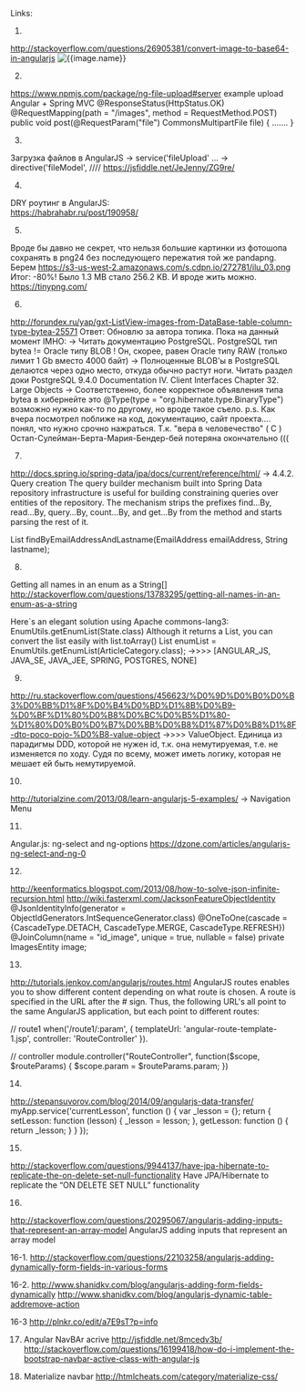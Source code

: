 Links:

1. 
http://stackoverflow.com/questions/26905381/convert-image-to-base64-in-angularjs
<img alt="{{image.name}}" data-ng-src="{{'data:image/png;base64,'+image.img}}" class="photo" />

2.
https://www.npmjs.com/package/ng-file-upload#server example upload Angular + Spring MVC
@ResponseStatus(HttpStatus.OK)
    @RequestMapping(path = "/images", method = RequestMethod.POST)
    public void post(@RequestParam("file") CommonsMultipartFile file) { ....... }
    

3.
Загрузка файлов в AngularJS 
-> service('fileUpload' ...
-> directive('fileModel', ////
https://jsfiddle.net/JeJenny/ZG9re/

4.
DRY роутинг в AngularJS:  
https://habrahabr.ru/post/190958/


5.
Вроде бы давно не секрет, что нельзя большие картинки из фотошопа сохранять в png24 без последующего пережатия той же pandapng.
Берем https://s3-us-west-2.amazonaws.com/s.cdpn.io/272781/ilu_03.png
Итог: -80%!
Было 1.3 MB стало 256.2 KB. И вроде жить можно.
https://tinypng.com/

6.
http://forundex.ru/yap/gxt-ListView-images-from-DataBase-table-column-type-bytea-25571
Ответ: Обновлю за автора топика. Пока на данный момент IMHO:
-> Читать документацию PostgreSQL.
PostgreSQL тип bytea != Oracle типу BLOB ! Он, скорее, равен Oracle типу RAW (только лимит 1 Gb вместо 4000 байт)
-> Полноценные BLOB'ы в PostgreSQL делаются через одно место, откуда обычно растут ноги. Читать раздел доки
PostgreSQL 9.4.0 Documentation
IV. Client Interfaces
Chapter 32. Large Objects
-> Соответственно, более корректное объявления типа bytea в хибернейте это
@Type(type = "org.hibernate.type.BinaryType")
возможно нужно как-то по другому, но вроде такое съело.
p.s. Как вчера посмотрел поближе на код, документацию, сайт проекта.... понял,
что нужно срочно нажраться. Т.к. "вера в человечество" ( C ) Остап-Сулейман-Берта-Мария-Бендер-бей потеряна окончательно (((

7.
http://docs.spring.io/spring-data/jpa/docs/current/reference/html/
-> 4.4.2. Query creation
The query builder mechanism built into Spring Data repository infrastructure is useful for
building constraining queries over entities of the repository.
The mechanism strips the prefixes find…By, read…By, query…By, count…By, and get…By from the method and starts parsing the rest of it.

 List<Person> findByEmailAddressAndLastname(EmailAddress emailAddress, String lastname);

8.
Getting all names in an enum as a String[]
http://stackoverflow.com/questions/13783295/getting-all-names-in-an-enum-as-a-string

Here`s an elegant solution using Apache commons-lang3:
EnumUtils.getEnumList(State.class)
Although it returns a List, you can convert the list easily with list.toArray()
List<ArticleCategory> enumList = EnumUtils.getEnumList(ArticleCategory.class);
  ->>>> [ANGULAR_JS, JAVA_SE, JAVA_JEE, SPRING, POSTGRES, NONE]

9.
http://ru.stackoverflow.com/questions/456623/%D0%9D%D0%B0%D0%B3%D0%BB%D1%8F%D0%B4%D0%BD%D1%8B%D0%B9-%D0%BF%D1%80%D0%B8%D0%BC%D0%B5%D1%80-%D1%80%D0%B0%D0%B7%D0%BB%D0%B8%D1%87%D0%B8%D1%8F-dto-poco-pojo-%D0%B8-value-object
  ->>>>  ValueObject. Единица из парадигмы DDD, которой не нужен id, т.к. она немутируемая,
т.е. не изменяется по ходу. Судя по всему, может иметь логику,
которая не мешает ей быть немутируемой.

10.
http://tutorialzine.com/2013/08/learn-angularjs-5-examples/
-> Navigation Menu

11.
Angular.js: ng-select and ng-options
https://dzone.com/articles/angularjs-ng-select-and-ng-0

12.
http://keenformatics.blogspot.com/2013/08/how-to-solve-json-infinite-recursion.html
http://wiki.fasterxml.com/JacksonFeatureObjectIdentity
    @JsonIdentityInfo(generator = ObjectIdGenerators.IntSequenceGenerator.class)
    @OneToOne(cascade = {CascadeType.DETACH, CascadeType.MERGE, CascadeType.REFRESH})
    @JoinColumn(name = "id_image", unique = true, nullable = false)
    private ImagesEntity image;


13.
http://tutorials.jenkov.com/angularjs/routes.html
AngularJS routes enables you to show different content
depending on what route is chosen.
A route is specified in the URL after the # sign.
Thus, the following URL's all point to the same AngularJS application,
but each point to different routes:

// route1
 when('/route1/:param',
 {    templateUrl: 'angular-route-template-1.jsp',
      controller: 'RouteController'
 }).

// controller
 module.controller("RouteController", function($scope, $routeParams) {
     $scope.param = $routeParams.param;
 })

14.
http://stepansuvorov.com/blog/2014/09/angularjs-data-transfer/
myApp.service('currentLesson', function () {
    var _lesson = {};
    return {
        setLesson: function (lesson) {
            _lesson = lesson;
        },
        getLesson: function () {
            return _lesson;
        }
    }
});

15.
http://stackoverflow.com/questions/9944137/have-jpa-hibernate-to-replicate-the-on-delete-set-null-functionality
Have JPA/Hibernate to replicate the “ON DELETE SET NULL” functionality

16.
http://stackoverflow.com/questions/20295067/angularjs-adding-inputs-that-represent-an-array-model
AngularJS adding inputs that represent an array model

16-1.
http://stackoverflow.com/questions/22103258/angularjs-adding-dynamically-form-fields-in-various-forms

16-2.
http://www.shanidkv.com/blog/angularjs-adding-form-fields-dynamically
http://www.shanidkv.com/blog/angularjs-dynamic-table-addremove-action

16-3
http://plnkr.co/edit/a7E9sT?p=info

17. Angular NavBAr acrive
http://jsfiddle.net/8mcedv3b/
http://stackoverflow.com/questions/16199418/how-do-i-implement-the-bootstrap-navbar-active-class-with-angular-js

18. Materialize navbar
http://htmlcheats.com/category/materialize-css/
